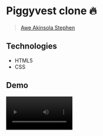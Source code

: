 # Piggyvest clone 🔥 
> [Awe Akinsola Stephen](https://ng.linkedin.com/in/awe-akinsola-stephen-b77254199)

## Technologies
- HTML5
- CSS

## Demo
<video src='WhatsApp Video 2022-05-01 at 9.38.33 PM.mp4' width=180 />

| Mobile View  | Desktop View |
| ------------ | -----------  |
| ![Mobile View 1](WhatsApp%20Image%202022-05-01%20at%209.35.04%20PM%20(1).jpeg) | ![Desktop View 1](The%20Better%20Way%20To%20Save%20%26%20Invest%20Online%20-%20PiggyVest%20-%20Google%20Chrome%205_1_2022%209_21_26%20PM.png) |
| ![Mobile View 2](WhatsApp%20Image%202022-05-01%20at%209.35.04%20PM.jpeg) | ![Desktop View 2](The%20Better%20Way%20To%20Save%20%26%20Invest%20Online%20-%20PiggyVest%20-%20Google%20Chrome%205_1_2022%209_22_01%20PM.png) |
| ![Mobile View 3](WhatsApp%20Image%202022-05-01%20at%209.38.34%20PM%20(1).jpeg) | ![Desktop View 3](The%20Better%20Way%20To%20Save%20%26%20Invest%20Online%20-%20PiggyVest%20-%20Google%20Chrome%205_1_2022%209_22_22%20PM.png)|
| ![Mobile View 4](WhatsApp%20Image%202022-05-01%20at%209.38.34%20PM.jpeg) | ![Desktop View 4](The%20Better%20Way%20To%20Save%20%26%20Invest%20Online%20-%20PiggyVest%20-%20Google%20Chrome%205_1_2022%209_22_46%20PM.png) |
